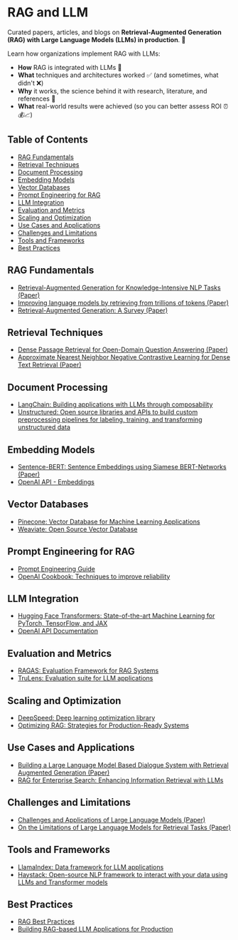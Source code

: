 # RAG and LLM

Curated papers, articles, and blogs on **Retrieval-Augmented Generation (RAG) with Large Language Models (LLMs) in production**. 🚀

Learn how organizations implement RAG with LLMs:

- **How** RAG is integrated with LLMs 🔎
- **What** techniques and architectures worked ✅ (and sometimes, what didn't ❌)
- **Why** it works, the science behind it with research, literature, and references 📂
- **What** real-world results were achieved (so you can better assess ROI ⏰💰📈)

## Table of Contents

- [RAG Fundamentals](#rag-fundamentals)
- [Retrieval Techniques](#retrieval-techniques)
- [Document Processing](#document-processing)
- [Embedding Models](#embedding-models)
- [Vector Databases](#vector-databases)
- [Prompt Engineering for RAG](#prompt-engineering-for-rag)
- [LLM Integration](#llm-integration)
- [Evaluation and Metrics](#evaluation-and-metrics)
- [Scaling and Optimization](#scaling-and-optimization)
- [Use Cases and Applications](#use-cases-and-applications)
- [Challenges and Limitations](#challenges-and-limitations)
- [Tools and Frameworks](#tools-and-frameworks)
- [Best Practices](#best-practices)

## RAG Fundamentals

- [Retrieval-Augmented Generation for Knowledge-Intensive NLP Tasks (Paper)](https://arxiv.org/abs/2005.11401)
- [Improving language models by retrieving from trillions of tokens (Paper)](https://arxiv.org/abs/2112.04426)
- [Retrieval-Augmented Generation: A Survey (Paper)](https://arxiv.org/abs/2312.10997)

## Retrieval Techniques

- [Dense Passage Retrieval for Open-Domain Question Answering (Paper)](https://arxiv.org/abs/2004.04906)
- [Approximate Nearest Neighbor Negative Contrastive Learning for Dense Text Retrieval (Paper)](https://arxiv.org/abs/2007.00808)

## Document Processing

- [LangChain: Building applications with LLMs through composability](https://github.com/hwchase17/langchain)
- [Unstructured: Open source libraries and APIs to build custom preprocessing pipelines for labeling, training, and transforming unstructured data](https://github.com/Unstructured-IO/unstructured)

## Embedding Models

- [Sentence-BERT: Sentence Embeddings using Siamese BERT-Networks (Paper)](https://arxiv.org/abs/1908.10084)
- [OpenAI API - Embeddings](https://platform.openai.com/docs/guides/embeddings)

## Vector Databases

- [Pinecone: Vector Database for Machine Learning Applications](https://www.pinecone.io/)
- [Weaviate: Open Source Vector Database](https://github.com/weaviate/weaviate)

## Prompt Engineering for RAG

- [Prompt Engineering Guide](https://github.com/dair-ai/Prompt-Engineering-Guide)
- [OpenAI Cookbook: Techniques to improve reliability](https://github.com/openai/openai-cookbook/blob/main/techniques_to_improve_reliability.md)

## LLM Integration

- [Hugging Face Transformers: State-of-the-art Machine Learning for PyTorch, TensorFlow, and JAX](https://github.com/huggingface/transformers)
- [OpenAI API Documentation](https://platform.openai.com/docs/introduction)

## Evaluation and Metrics

- [RAGAS: Evaluation Framework for RAG Systems](https://github.com/explodinggradients/ragas)
- [TruLens: Evaluation suite for LLM applications](https://github.com/truera/trulens)

## Scaling and Optimization

- [DeepSpeed: Deep learning optimization library](https://github.com/microsoft/DeepSpeed)
- [Optimizing RAG: Strategies for Production-Ready Systems](https://www.pinecone.io/learn/rag-optimization/)

## Use Cases and Applications

- [Building a Large Language Model Based Dialogue System with Retrieval Augmented Generation (Paper)](https://arxiv.org/abs/2306.02746)
- [RAG for Enterprise Search: Enhancing Information Retrieval with LLMs](https://www.elastic.co/blog/how-to-implement-rag-with-elasticsearch-and-llms)

## Challenges and Limitations

- [Challenges and Applications of Large Language Models (Paper)](https://arxiv.org/abs/2307.08723)
- [On the Limitations of Large Language Models for Retrieval Tasks (Paper)](https://arxiv.org/abs/2304.04487)

## Tools and Frameworks

- [LlamaIndex: Data framework for LLM applications](https://github.com/jerryjliu/llama_index)
- [Haystack: Open-source NLP framework to interact with your data using LLMs and Transformer models](https://github.com/deepset-ai/haystack)

## Best Practices

- [RAG Best Practices](https://github.com/ray-project/llm-applications/blob/main/notebooks/rag/rag_best_practices.ipynb)
- [Building RAG-based LLM Applications for Production](https://www.anyscale.com/blog/a-comprehensive-guide-for-building-rag-based-llm-applications-part-1)
